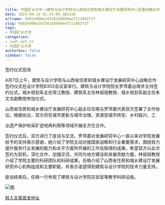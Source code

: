 ```yaml
---
title: 中国矿业大学->建筑与设计学院与山西省住房和城乡建设厅发展研究中心签署战略合作协议 | cumt.net.cn
date: 2023-04-14 01:35:08.381338
urlname: 9d02e000e242501dd609ee7211062f1f
slug: 9d02e000e242501dd609ee7211062f1f
tags: 
- 中国矿业大学
categories:
- cumt.net.cn
- 中国矿业大学
authorbox: false
sidebar: false
---
```

签约仪式现场

4月7日上午，建筑与设计学院与山西省住房和城乡建设厅发展研究中心战略合作签约仪式在设计学院B302会议室举行。建筑与设计学院院长罗萍嘉出席并主持签约仪式，城乡规划系主任常江教授、建筑系主任林祖锐教授、城乡规划系副主任朱文龙副教授参加仪式。

山西省住房和城乡建设厅发展研究中心副主任任皓与罗萍嘉代表双方签署了合作协议。根据协议，双方将在城市更新与城市治理、资源型城市转型、乡村振兴、工
<!--more-->
业遗产保护和采矿迹地再利用等领域开展全方位合作。

签约仪式后，双方进行了座谈与交流。罗萍嘉对发展研究中心一直以来对学院发展给予的支持表示感谢，她介绍了学院主动对接国家战略和行业重要需求，围绕努力提升服务行业发展的能力和水平方面所开展的工作及取得的成果。希望双方以此次签约为契机，深化合作，加强交流，共同为地方建设和发展贡献力量。林祖锐教授介绍了学院主要的科研团队和科研成果。任皓介绍了山西省住房和城乡建设厅发展研究中心机构组成和主要职能，并表示渴望得到建筑与设计学院的技术力量支持。

座谈结束后，任皓一行参观了建筑与设计学院实验室等教学科研设施。

![图](https://xwzx.cumt.edu.cn/_upload/article/images/0b/c0/58a8960c4e69a7e4b06e9a74a204/4a5e08ec-4a61-4c10-a880-1415afb9c18e.jpg)

[转入文章首发地址](https://xwzx.cumt.edu.cn/d3/4c/c523a643916/page.htm)